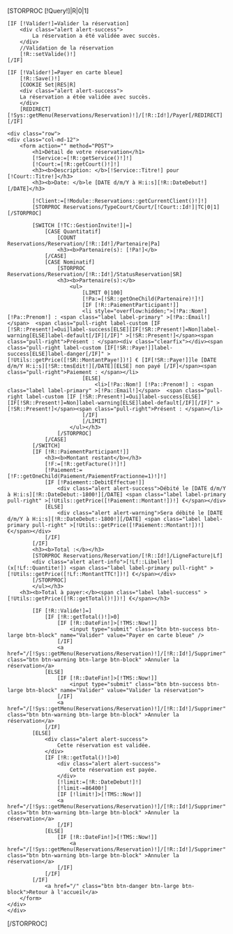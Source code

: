 [STORPROC [!Query!]|R|0|1]

    [IF [!Valider!]=Valider la réservation]
        <div class="alert alert-success">
            La réservation a été validée avec succès.
        </div>
        //Validation de la réservation
        [!R::setValide()!]
    [/IF]

    [IF [!Valider!]=Payer en carte bleue]
        [!R::Save()!]
        [COOKIE Set|RES|R]
        <div class="alert alert-success">
        La réservation a étée validée avec succès.
        </div>
        [REDIRECT][!Sys::getMenu(Reservations/Reservation)!]/[!R::Id!]/Payer[/REDIRECT]
    [/IF]

    <div class="row">
    <div class="col-md-12">
        <form action="" method="POST">
            <h1>Détail de votre réservation</h1>
            [!Service:=[!R::getService()!]!]
            [!Court:=[!R::getCourt()!]!]
            <h3><b>Description: </b>[!Service::Titre!] pour [!Court::Titre!]</h3>
            <h3><b>Date: </b>le [DATE d/m/Y à H:i:s][!R::DateDebut!][/DATE]</h3>

            [!Client:=[!Module::Reservations::getCurrentClient()!]!]
            [STORPROC Reservations/TypeCourt/Court/[!Court::Id!]|TC|0|1][/STORPROC]

            [SWITCH [!TC::GestionInvite!]|=]
                [CASE Quantitatif]
                    [COUNT Reservations/Reservation/[!R::Id!]/Partenaire|Pa]
                    <h3><b>Partenaire(s): [!Pa!]</b>
                [/CASE]
                [CASE Nominatif]
                    [STORPROC Reservations/Reservation/[!R::Id!]/StatusReservation|SR]
                    <h3><b>Partenaire(s):</b>
                        <ul>
                            [LIMIT 0|100]
                            [!Pa:=[!SR::getOneChild(Partenaire)!]!]
                            [IF [!R::PaiementParticipant!]]
                            <li style="overflow:hidden;">[!Pa::Nom!] [!Pa::Prenom!] : <span class="label label-primary" >[!Pa::Email!]</span>  <span class="pull-right label-custom [IF [!SR::Present!]=Oui]label-success[ELSE][IF[!SR::Present!]=Non]label-warning[ELSE]label-default[/IF][/IF]" >[!SR::Present!]</span><span class="pull-right">Présent : </span><div class="clearfix"></div><span class="pull-right label-custom [IF[!SR::Paye!]]label-success[ELSE]label-danger[/IF]" >[!Utils::getPrice([!SR::MontantPaye!])!] € [IF[!SR::Paye!]]le [DATE d/m/Y H:i:s][!SR::tmsEdit!][/DATE][ELSE] non payé [/IF]</span><span class="pull-right">Paiement : </span></li>
                            [ELSE]
                                <li>[!Pa::Nom!] [!Pa::Prenom!] : <span class="label label-primary" >[!Pa::Email!]</span>  <span class="pull-right label-custom [IF [!SR::Present!]=Oui]label-success[ELSE][IF[!SR::Present!]=Non]label-warning[ELSE]label-default[/IF][/IF]" >[!SR::Present!]</span><span class="pull-right">Présent : </span></li>
                            [/IF]
                            [/LIMIT]
                        </ul></h3>
                    [/STORPROC]
                [/CASE]
            [/SWITCH]
            [IF [!R::PaiementParticipant!]]
                <h3><b>Montant restant</b></h3>
                [!F:=[!R::getFacture()!]!]
                [!Paiement:=[!F::getOneChild(Paiement/PaiementFractionne=1)!]!]
                [IF [!Paiement::DebitEffectue!]]
                    <div class="alert alert-success">Débité le [DATE d/m/Y à H:i:s][!R::DateDebut:-1800!][/DATE] <span class="label label-primary pull-right" >[!Utils::getPrice([!Paiement::Montant!])!] €</span></div>
                [ELSE]
                    <div class="alert alert-warning">Sera débité le [DATE d/m/Y à H:i:s][!R::DateDebut:-1800!][/DATE] <span class="label label-primary pull-right" >[!Utils::getPrice([!Paiement::Montant!])!] €</span></div>
                [/IF]
            [/IF]
            <h3><b>Total :</b></h3>
            [STORPROC Reservations/Reservation/[!R::Id!]/LigneFacture|Lf]
            <div class="alert alert-info">[!Lf::Libelle!] (x[!Lf::Quantite!]) <span class="label label-primary pull-right" >[!Utils::getPrice([!Lf::MontantTTC!])!] €</span></div>
            [/STORPROC]
            </ul></h3>
        <h3><b>Total à payer:</b><span class="label label-success" >[!Utils::getPrice([!R::getTotal()!])!] €</span></h3>

            [IF [!R::Valide!]=]
                [IF [!R::getTotal()!]>0]
                    [IF [!R::DateFin!]>[!TMS::Now!]]
                        <input type="submit" class="btn btn-success btn-large btn-block" name="Valider" value="Payer en carte bleue" />
                    [/IF]
                    <a href="/[!Sys::getMenu(Reservations/Reservation)!]/[!R::Id!]/Supprimer" class="btn btn-warning btn-large btn-block" >Annuler la réservation</a>
                [ELSE]
                    [IF [!R::DateFin!]>[!TMS::Now!]]
                        <input type="submit" class="btn btn-success btn-large btn-block" name="Valider" value="Valider la réservation">
                    [/IF]
                    <a href="/[!Sys::getMenu(Reservations/Reservation)!]/[!R::Id!]/Supprimer" class="btn btn-warning btn-large btn-block" >Annuler la réservation</a>
                [/IF]
            [ELSE]
                <div class="alert alert-success">
                    Cette réservation est validée.
                </div>
                [IF [!R::getTotal()!]>0]
                    <div class="alert alert-success">
                        Cette réservation est payée.
                    </div>
                    [!limit:=[!R::DateDebut!]!]
                    [!limit-=86400!]
                    [IF [!limit!]>[!TMS::Now!]]
                    <a href="/[!Sys::getMenu(Reservations/Reservation)!]/[!R::Id!]/Supprimer" class="btn btn-warning btn-large btn-block" >Annuler la réservation</a>
                    [/IF]
                [ELSE]
                    [IF [!R::DateFin!]>[!TMS::Now!]]
                        <a href="/[!Sys::getMenu(Reservations/Reservation)!]/[!R::Id!]/Supprimer" class="btn btn-warning btn-large btn-block" >Annuler la réservation</a>
                    [/IF]
                [/IF]
            [/IF]
                <a href="/" class="btn btn-danger btn-large btn-block">Retour à l'accueil</a>
        </form>
    </div>
    </div>
[/STORPROC]